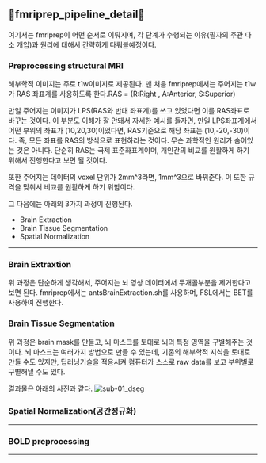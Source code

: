 ## 🧠fmriprep_pipeline_detail🧠

여기서는 fmriprep이 어떤 순서로 이뤄지며, 각 단계가 수행되는 이유(필자의 주관 다소 개입)과 원리에 대해서 간략하게 다뤄볼예정이다.

### Preprocessing structural MRI

해부학적 이미지는 주로 t1w이미지로 제공된다. 맨 처음 fmriprep에서는 주어지는 t1w가 RAS 좌표계를 사용하도록 한다.RAS = (R:Right , A:Anterior, S:Superior)

만일 주어지는 이미지가 LPS(RAS와 반대 좌표계)를 쓰고 있었다면 이를 RAS좌표로 바꾸는 것이다. 이 부분도 이해가 잘 안돼서 자세한 예시를 들자면, 만일 LPS좌표계에서 어떤 부위의 좌표가 (10,20,30)이었다면, RAS기준으로 해당 좌표는 (10,-20,-30)이다.
즉, 모든 좌표를 RAS의 방식으로 표현하라는 것이다. 무슨 과학적인 원리가 숨어있는 것은 아니다. 단순히 RAS는 국제 표준좌표계이며, 개인간의 비교를 원활하게 하기 위해서 진행한다고 보면 될 것이다.

또한 주어지는 데이터의 voxel 단위가 2mm^3라면, 1mm^3으로 바꿔준다. 이 또한 규격을 맞춰서 비교를 원활하게 하기 위함이다.

그 다음에는 아래의 3가지 과정이 진행된다.

* Brain Extraction
* Brain Tissue Segmentation
* Spatial Normalization

---

### Brain Extraxtion

위 과정은 단순하게 생각해서, 주어지는 뇌 영상 데이터에서 두개골부분을 제거한다고 보면 된다. fmriprep에서는 antsBrainExtraction.sh를 사용하며, FSL에서는 BET를 사용하여 진행한다.

### Brain Tissue Segmentation

위 과정은 brain mask를 만들고, 뇌 마스크를 토대로 뇌의 특정 영역을 구별해주는 것이다. 뇌 마스크는 여러가지 방법으로 만들 수 있는데, 기존의 해부학적 지식을 토대로 만들 수도 있지만, 딥러닝기술을 적용시켜 컴퓨터가 스스로 raw data를 보고 부위별로 구별해낼 수도 있다.

결과물은 아래의 사진과 같다.
![sub-01_dseg](https://github.com/OhJunYoung21/fmriprep-docker/assets/81908471/d9d14545-74ad-467e-907f-b02f0449939c)

### Spatial Normalization(공간정규화)
---
### BOLD preprocessing
---
